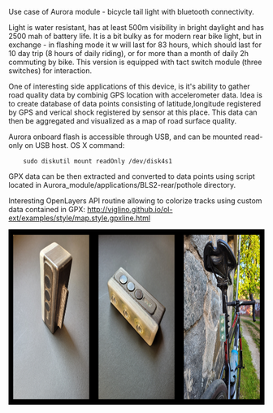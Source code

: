 Use case of Aurora module - bicycle tail light with bluetooth connectivity.

Light is water resistant, has at least 500m visibility in bright daylight and has 2500 mah of battery life. 
It is a bit bulky as for modern rear bike light, but in exchange - in flashing mode it w will last for 83 hours, which should last for 10 day trip (8 hours of daily riding), 
or for more than a month of daily 2h commuting by bike. This version is equipped with tact switch module (three switches) for interaction.

One of interesting side applications of this device, is it's ability to gather road quality data by combinig GPS location with accelerometer data.
Idea is to create database of data points consisting of latitude,longitude registered by GPS and verical shock registered by sensor at this place. 
This data can then be aggregated and visualized as a map of road surface quality.

Aurora onboard flash is accessible through USB, and can be mounted read-only on USB host.
OS X command: 
```
	sudo diskutil mount readOnly /dev/disk4s1
```

GPX data can be then extracted and converted to data points using script located in Aurora_module/applications/BLS2-rear/pothole directory.

Interesting OpenLayers API routine allowing to colorize tracks using custom data contained in GPX: http://viglino.github.io/ol-ext/examples/style/map.style.gpxline.html

<p align="center">
<img src="https://github.com/woytekm/Aurora_module/blob/main/applications/BLS2-rear/bls2-rear.png" width="800" height="345">
</p>

